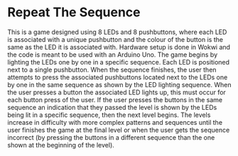 # Repeat The Sequence

This is a game designed using 8 LEDs and 8 pushbuttons, where each LED is associated with a unique pushbutton and the colour of the button is the same as the LED it is associated with. Hardware setup is done in Wokwi and the code is meant to be used with an Arduino Uno. The game begins by lighting the LEDs one by one in a specific sequence. Each LED is positioned next to a single pushbutton. When the sequence finishes, the user then attempts to press the associated pushbuttons located next to the LEDs one by one in the same sequence as shown by the LED lighting sequence. When the user presses a button the associated LED lights up, this must occur for each button press of the user. If the user presses the buttons in the same sequence an indication that they passed the level is shown by the LEDs being lit in a specific sequence, then the next level begins. The levels increase in difficulty with more complex patterns and sequences until the user finishes the game at the final level or when the user gets the sequence incorrect (by pressing the buttons in a different sequence than the one shown at the beginning of the level).
